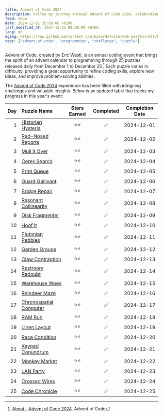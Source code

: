 ```yaml
---
title: Advent of Code 2024
description: Follow my journey through Advent of Code 2024, celebrating its 10th anniversary with 25 daily programming challenges from December 1-25. Discover my detailed progress table, showcasing puzzle names, stars earned, and completion dates as I tackle this exciting annual event.
feed: show
date: 2024-12-01 18:00:00 +0100
last_modified_at: 2024-12-25 09:00:00 +0100
lang: en
ogimg: https://raw.githubusercontent.com/EdoardoTosin/web-assets/refs/heads/main/Notes/100%20Public/Feed/Advent%20of%20Code/Advent-of-Code-2024.png
tags: ["advent-of-code", "programming", "challenge", "puzzle"]
---
```


Advent of Code, created by Eric Wastl, is an annual coding event that brings the spirit of an advent calendar to programming through 25 puzzles released daily from December 1 to December 25.[^1] Each puzzle varies in difficulty, providing a great opportunity to refine coding skills, explore new ideas, and improve problem-solving abilities.

The [Advent of Code 2024](https://adventofcode.com/2024) experience has been filled with intriguing challenges and valuable insights. Below is an updated table that tracks my progress in this year's event:

| Day | Puzzle Name         | Stars Earned | Completed | Completion Date       |
|----:|:--------------------|:------------:|:---------:|:---------------------:|
|  1 | [Historian Hysteria](https://adventofcode.com/2024/day/1) | ⭐⭐ | ✅ | 2024-12-01 |
|  2 | [Red-Nosed Reports](https://adventofcode.com/2024/day/2) | ⭐⭐ | ✅ | 2024-12-02 |
|  3 | [Mull It Over](https://adventofcode.com/2024/day/3) | ⭐⭐ | ✅ | 2024-12-03 |
|  4 | [Ceres Search](https://adventofcode.com/2024/day/4) | ⭐⭐ | ✅ | 2024-12-04 |
|  5 | [Print Queue](https://adventofcode.com/2024/day/5) | ⭐⭐ | ✅ | 2024-12-05 |
|  6 | [Guard Gallivant](https://adventofcode.com/2024/day/6) | ⭐⭐ | ✅ | 2024-12-06 |
|  7 | [Bridge Repair](https://adventofcode.com/2024/day/7) | ⭐⭐ | ✅ | 2024-12-07 |
|  8 | [Resonant Collinearity](https://adventofcode.com/2024/day/8) | ⭐⭐ | ✅ | 2024-12-08 |
|  9 | [Disk Fragmenter](https://adventofcode.com/2024/day/9) | ⭐⭐ | ✅ | 2024-12-09 |
| 10 | [Hoof It](https://adventofcode.com/2024/day/10) | ⭐⭐ | ✅ | 2024-12-10 |
| 11 | [Plutonian Pebbles](https://adventofcode.com/2024/day/11) | ⭐⭐ | ✅ | 2024-12-11 |
| 12 | [Garden Groups](https://adventofcode.com/2024/day/12) | ⭐⭐ | ✅ | 2024-12-12 |
| 13 | [Claw Contraption](https://adventofcode.com/2024/day/13) | ⭐⭐ | ✅ | 2024-12-13 |
| 14 | [Restroom Redoubt](https://adventofcode.com/2024/day/14) | ⭐⭐ | ✅ | 2024-12-14 |
| 15 | [Warehouse Woes](https://adventofcode.com/2024/day/15) | ⭐⭐ | ✅ | 2024-12-15 |
| 16 | [Reindeer Maze](https://adventofcode.com/2024/day/16) | ⭐⭐ | ✅ | 2024-12-16 |
| 17 | [Chronospatial Computer](https://adventofcode.com/2024/day/17) | ⭐⭐ | ✅ | 2024-12-17 |
| 18 | [RAM Run](https://adventofcode.com/2024/day/18) | ⭐⭐ | ✅ | 2024-12-18 |
| 19 | [Linen Layout](https://adventofcode.com/2024/day/19) | ⭐⭐ | ✅ | 2024-12-19 |
| 20 | [Race Condition](https://adventofcode.com/2024/day/20) | ⭐⭐ | ✅ | 2024-12-20 |
| 21 | [Keypad Conundrum](https://adventofcode.com/2024/day/21) | ⭐⭐ | ✅ | 2024-12-21 |
| 22 | [Monkey Market](https://adventofcode.com/2024/day/22) | ⭐⭐ | ✅ | 2024-12-22 |
| 23 | [LAN Party](https://adventofcode.com/2024/day/23) | ⭐⭐ | ✅ | 2024-12-23 |
| 24 | [Crossed Wires](https://adventofcode.com/2024/day/24) | ⭐⭐ | ✅ | 2024-12-24 |
| 25 | [Code Chronicle](https://adventofcode.com/2024/day/25) | ⭐⭐ | ✅ | 2024-12-25 |

[^1]: [About - Advent of Code 2024](https://adventofcode.com/2024/about). Advent of Code
